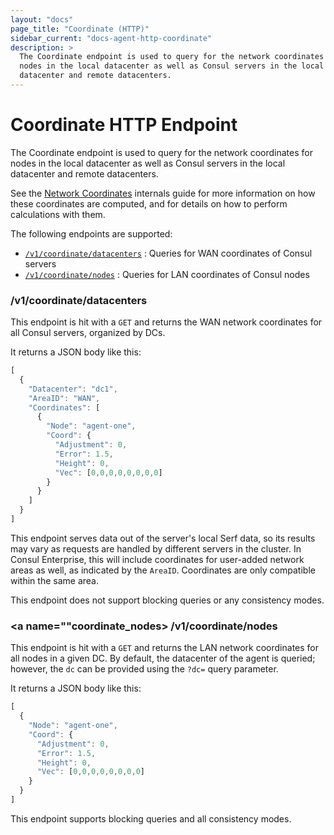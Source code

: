 ```yaml
---
layout: "docs"
page_title: "Coordinate (HTTP)"
sidebar_current: "docs-agent-http-coordinate"
description: >
  The Coordinate endpoint is used to query for the network coordinates for
  nodes in the local datacenter as well as Consul servers in the local
  datacenter and remote datacenters.
---
```


# Coordinate HTTP Endpoint

The Coordinate endpoint is used to query for the network coordinates for nodes
in the local datacenter as well as Consul servers in the local datacenter and
remote datacenters.

See the [Network Coordinates](/docs/internals/coordinates.html) internals guide
for more information on how these coordinates are computed, and for details on
how to perform calculations with them.

The following endpoints are supported:

* [`/v1/coordinate/datacenters`](#coordinate_datacenters) : Queries for WAN coordinates of Consul servers
* [`/v1/coordinate/nodes`](#coordinate_nodes) : Queries for LAN coordinates of Consul nodes

### <a name="coordinate_datacenters"></a> /v1/coordinate/datacenters

This endpoint is hit with a `GET` and returns the WAN network coordinates for
all Consul servers, organized by DCs.

It returns a JSON body like this:

```javascript
[
  {
    "Datacenter": "dc1",
    "AreaID": "WAN",
    "Coordinates": [
      {
        "Node": "agent-one",
        "Coord": {
          "Adjustment": 0,
          "Error": 1.5,
          "Height": 0,
          "Vec": [0,0,0,0,0,0,0,0]
        }
      }
    ]
  }
]
```

This endpoint serves data out of the server's local Serf data, so its results may
vary as requests are handled by different servers in the cluster. In Consul
Enterprise, this will include coordinates for user-added network areas as well,
as indicated by the `AreaID`. Coordinates are only compatible within the same
area.

This endpoint does not support blocking queries or any consistency modes.

### <a name=""coordinate_nodes></a> /v1/coordinate/nodes

This endpoint is hit with a `GET` and returns the LAN network coordinates for
all nodes in a given DC. By default, the datacenter of the agent is queried;
however, the `dc` can be provided using the `?dc=` query parameter.

It returns a JSON body like this:

```javascript
[
  {
    "Node": "agent-one",
    "Coord": {
      "Adjustment": 0,
      "Error": 1.5,
      "Height": 0,
      "Vec": [0,0,0,0,0,0,0,0]
    }
  }
]
```

This endpoint supports blocking queries and all consistency modes.

